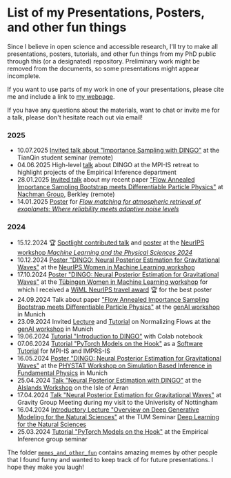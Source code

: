 # List of my Presentations, Posters, and other fun things

Since I believe in open science and accessible research, I'll try to make all presentations, posters, tutorials, and other fun things from my PhD public through this (or a designated) repository.
Preliminary work might be removed from the documents, so some presentations might appear incomplete.

If you want to use parts of my work in one of your presentations, please cite me and include a link to [my webpage](https://www.annalenakofler.com).

If you have any questions about the materials, want to chat or invite me for a talk, please don't hesitate reach out via email!

### 2025
- 10.07.2025 [Invited talk about "Importance Sampling with DINGO"](https://github.com/annalena-k/presentations-posters-and-other-fun-things/blob/main/2025/20250710_tianqin_seminar_dingo_is.pdf) at the TianQin student seminar (remote)
- 04.06.2025 High-level [talk](https://github.com/annalena-k/presentations-posters-and-other-fun-things/blob/main/2025/20250604_mpi_is_retreat_EI_department.pdf) about DINGO at the MPI-IS retreat to highlight projects of the Empirical Inference department
- 28.01.2025 [Invited talk](https://github.com/annalena-k/presentations-posters-and-other-fun-things/blob/main/2025/20250128_talk_berkley_FAB-meets-diffME.pdf) about my recent paper ["Flow Annealed Importance Sampling Bootstrap meets Differentiable Particle Physics"](https://arxiv.org/abs/2411.16234) at [Nachman Group](https://nachmangroup.github.io/index.html), Berkley (remote)
- 14.01.2025 [Poster](https://github.com/annalena-k/presentations-posters-and-other-fun-things/blob/main/2025/20250114_poster_fm4ar.pdf) for [_Flow matching for atmospheric retrieval of exoplanets: Where reliability meets adaptive noise levels_](https://www.aanda.org/articles/aa/full_html/2025/01/aa51861-24/aa51861-24.html)
### 2024
- 15.12.2024 🏆 [Spotlight contributed talk](https://github.com/annalena-k/presentations-posters-and-other-fun-things/blob/main/2024/20241214_spotlight_presentation_NeurIPS_ML4PS.pdf) and [poster](https://github.com/annalena-k/presentations-posters-and-other-fun-things/blob/main/2024/20241214_poster_NeurIPS_ML4PS.pdf) at the [NeurIPS workshop _Machine Learning and the Physical Sciences 2024_](https://ml4physicalsciences.github.io/2024/index.html) 
- 10.12.2024 [Poster "DINGO: Neural Posterior Estimation for Gravitational Waves"](https://github.com/annalena-k/presentations-posters-and-other-fun-things/blob/main/2024/20240516_Poster_SBI_Workshop_Munich.pdf) at the [NeurIPS Women in Machine Learning workshop](https://neurips.cc/virtual/2024/affinity-event/105022)
- 17.10.2024 [Poster "DINGO: Neural Posterior Estimation for Gravitational Waves"](https://github.com/annalena-k/presentations-posters-and-other-fun-things/blob/main/2024/20240516_Poster_SBI_Workshop_Munich.pdf) at the [Tübingen Women in Machine Learning workshop](https://tuewiml.github.io/index.html) for which I received a [WiML NeurIPS travel award](https://x.com/tuewiml/status/1848694110804201489) 🏆 for the best poster
- 24.09.2024 Talk about paper ["Flow Annealed Importance Sampling Bootstrap meets Differentiable Particle Physics"](https://arxiv.org/abs/2411.16234) at the [genAI workshop](https://indico.ph.tum.de/event/7722/) in Munich
- 23.09.2024 Invited [Lecture](https://github.com/annalena-k/presentations-posters-and-other-fun-things/blob/main/2024/20240913_Lecture_Normalizing_flows_genAI_workshop_munich.pdf) and [Tutorial](https://github.com/odsl-team/genAI-Days) on Normalizing Flows at the [genAI workshop](https://indico.ph.tum.de/event/7722/) in Munich
- 19.06.2024 [Tutorial "Introduction to DINGO"](https://github.com/annalena-k/tutorial-dingo-introduction) with Colab notebook 
- 07.06.2024 [Tutorial "PyTorch Models on the Hook"](https://github.com/annalena-k/tutorial-pytorch-hooks) as a [Software Tutorial](https://imprs.is.mpg.de/events/scientific-training-pytorch) for MPI-IS and IMPRS-IS
- 16.05.2024 [Poster "DINGO: Neural Posterior Estimation for Gravitational Waves"](https://github.com/annalena-k/presentations-posters-and-other-fun-things/blob/main/2024/20240516_Poster_SBI_Workshop_Munich.pdf) at the [PHYSTAT Workshop on Simulation Based Inference in Fundamental Physics](https://indico.cern.ch/event/1355601/) in Munich
- 25.04.2024 [Talk "Neural Posterior Estimation with DINGO"](https://github.com/annalena-k/presentations-posters-and-other-fun-things/blob/main/2024/20240424_Presentation_AIslands.pdf) at the [AIslands Workshop](https://www.gla.ac.uk/events/conferences/aislands-arran24/) on the Isle of Arran
- 17.04.2024 [Talk "Neural Posterior Estimation for Gravitational Waves"](https://github.com/annalena-k/presentations-posters-and-other-fun-things/blob/main/2024/20240417_Presentation_Group_Meeting_Nottingham.pdf) at Gravity Group Meeting during my visit to the Univerisity of Nottingham
- 16.04.2024 [Introductory Lecture "Overview on Deep Generative Modeling for the Natural Sciences"](https://github.com/annalena-k/presentations-posters-and-other-fun-things/blob/main/2024/20240416_Presentation_DL4NaturalScience_Seminar_TUM.pdf) at the TUM Seminar [Deep Learning for the Natural Sciences](https://cvg.cit.tum.de/teaching/ss2024/dl4science)
- 25.03.2024 [Tutorial "PyTorch Models on the Hook"](https://github.com/annalena-k/tutorial-pytorch-hooks) at the Empirical Inference group seminar


The folder [`memes_and_other_fun`](https://github.com/annalena-k/presentations-posters-and-other-fun-things/tree/main/memes_and_other_fun) contains amazing memes by other people that I found funny and wanted to keep track of for future presentations. I hope they make you laugh!
